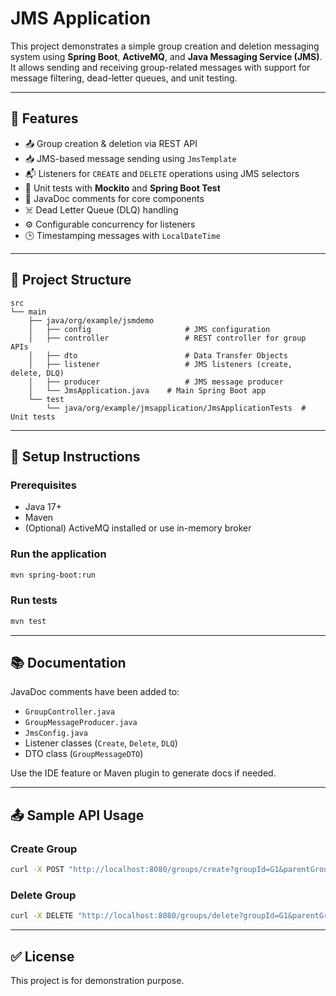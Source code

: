 
# JMS Application

This project demonstrates a simple group creation and deletion messaging system using **Spring Boot**, **ActiveMQ**, and **Java Messaging Service (JMS)**. It allows sending and receiving group-related messages with support for message filtering, dead-letter queues, and unit testing.

---

## 📌 Features

- 📤 Group creation & deletion via REST API
- 📥 JMS-based message sending using `JmsTemplate`
- 📬 Listeners for `CREATE` and `DELETE` operations using JMS selectors
- 🧪 Unit tests with **Mockito** and **Spring Boot Test**
- 🧾 JavaDoc comments for core components
- ☠️ Dead Letter Queue (DLQ) handling
- ⚙️ Configurable concurrency for listeners
- 🕒 Timestamping messages with `LocalDateTime`

---

## 🧱 Project Structure

```
src
└── main
    ├── java/org/example/jsmdemo
    │   ├── config                     # JMS configuration
    │   ├── controller                 # REST controller for group APIs
    │   ├── dto                        # Data Transfer Objects
    │   ├── listener                   # JMS listeners (create, delete, DLQ)
    │   ├── producer                   # JMS message producer
    │   └── JmsApplication.java    # Main Spring Boot app
    └── test
        └── java/org/example/jmsapplication/JmsApplicationTests  # Unit tests
```

---

## 🔧 Setup Instructions

### Prerequisites
- Java 17+
- Maven
- (Optional) ActiveMQ installed or use in-memory broker

### Run the application

```bash
mvn spring-boot:run
```

### Run tests

```bash
mvn test
```

---
## 📚 Documentation

JavaDoc comments have been added to:

- `GroupController.java`
- `GroupMessageProducer.java`
- `JmsConfig.java`
- Listener classes (`Create`, `Delete`, `DLQ`)
- DTO class (`GroupMessageDTO`)

Use the IDE feature or Maven plugin to generate docs if needed.

---

## 📤 Sample API Usage

### Create Group
```bash
curl -X POST "http://localhost:8080/groups/create?groupId=G1&parentGroupId=Root"
```

### Delete Group
```bash
curl -X DELETE "http://localhost:8080/groups/delete?groupId=G1&parentGroupId=Root"
```

---

## ✅ License

This project is for demonstration purpose.
